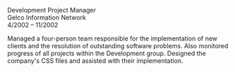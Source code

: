 Development Project Manager  
Gelco Information Network  
4/2002 – 11/2002

Managed a four-person team responsible for the implementation of new clients and the resolution of outstanding software problems. Also monitored progress of all projects within the Development group. Designed the company's CSS files and assisted with their implementation.

